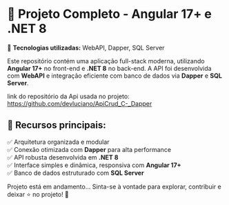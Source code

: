 # 🚀 Projeto Completo - Angular 17+ e .NET 8  
🔹 **Tecnologias utilizadas:** WebAPI, Dapper, SQL Server  

Este repositório contém uma aplicação full-stack moderna, utilizando **Angular 17+** no front-end e **.NET 8** no back-end. A API foi desenvolvida com **WebAPI** e integração eficiente com banco de dados via **Dapper** e **SQL Server**. 

link do repositório da Api usada no projeto: https://github.com/devluciano/ApiCrud_C-_Dapper

## 📌 Recursos principais:  
✅ Arquitetura organizada e modular  
✅ Conexão otimizada com **Dapper** para alta performance  
✅ API robusta desenvolvida em **.NET 8**  
✅ Interface simples e dinâmica, responsiva com **Angular 17+**  
✅ Banco de dados estruturado com **SQL Server**  

Projeto está em andamento...
Sinta-se à vontade para explorar, contribuir e deixar ⭐ no projeto! 🚀  

